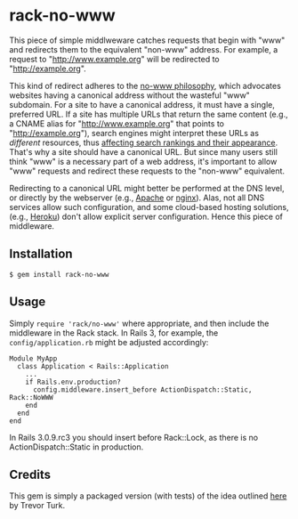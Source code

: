 rack-no-www
===========

This piece of simple middlweware catches requests that begin with "www" and redirects them to the equivalent "non-www" address. For example, a request to "http://www.example.org" will be redirected to "http://example.org".

This kind of redirect adheres to the [no-www philosophy][1], which advocates websites having a canonical address without the wasteful "www" subdomain. For a site to have a canonical address, it must have a single, preferred URL. If a site has multiple URLs that return the same content (e.g., a CNAME alias for "http://www.example.org" that points to "http://example.org"), search engines might interpret these URLs as *different* resources, thus [affecting search rankings and their appearance][2]. That's why a site should have a canonical URL. But since many users still think "www" is a necessary part of a web address, it's important to allow "www" requests and redirect these requests to the "non-www" equivalent.

Redirecting to a canonical URL might better be performed at the DNS level, or directly by the webserver (e.g., [Apache][3] or [nginx][4]). Alas, not all DNS services allow such configuration, and some cloud-based hosting solutions, (e.g., [Heroku][5]) don't allow explicit server configuration. Hence this piece of middleware.

Installation
------------

    $ gem install rack-no-www

Usage
-----

Simply `require 'rack/no-www'` where appropriate, and then include the middleware in the Rack stack. In Rails 3, for example, the `config/application.rb` might be adjusted accordingly:

    Module MyApp
      class Application < Rails::Application
        ...
        if Rails.env.production?
          config.middleware.insert_before ActionDispatch::Static, Rack::NoWWW
        end
      end
    end

In Rails 3.0.9.rc3 you should insert before Rack::Lock, as there is no ActionDispatch::Static in production.


Credits
-------

This gem is simply a packaged version (with tests) of the idea outlined [here][6] by Trevor Turk.


[1]: http://no-www.org
[2]: http://www.google.com/support/webmasters/bin/answer.py?answer=139066
[3]: http://www.plexusweb.com/staff/travis/blog/post/274/Redirect-www-Subdomain-to-no-www
[4]: http://snippets.aktagon.com/snippets/59-How-to-improve-your-PageRank-with-301-permanent-redirects-when-using-Nginx
[5]: http://heroku.com
[6]: http://trevorturk.com/2009/11/05/no-www-rack-middleware/

